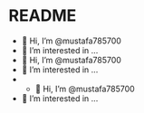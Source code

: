 # README
- 👋 Hi, I’m @mustafa785700
- 👀 I’m interested in ...
- 👋 Hi, I’m @mustafa785700
- 👀 I’m interested in ...
- - 👋 Hi, I’m @mustafa785700
- 👀 I’m interested in ... 

